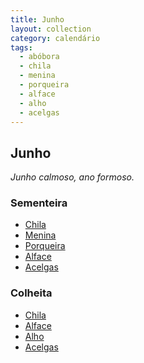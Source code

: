 ```yaml
---
title: Junho
layout: collection
category: calendário
tags:
  - abóbora
  - chila
  - menina
  - porqueira
  - alface
  - alho
  - acelgas
---
```


## Junho

_Junho calmoso, ano formoso._

### Sementeira

* [Chila][1]
* [Menina][1]
* [Porqueira][1]
* [Alface][2]
* [Acelgas][4]

### Colheita

* [Chila][1]
* [Alface][2]
* [Alho][3]
* [Acelgas][4]

[1]: /culturas/abobora/
[2]: /culturas/alface/
[3]: /culturas/alho/
[4]: /culturas/acelgas/
